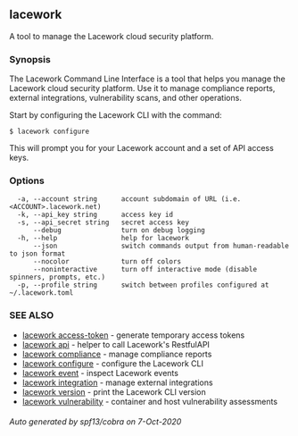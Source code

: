 ## lacework

A tool to manage the Lacework cloud security platform.

### Synopsis

The Lacework Command Line Interface is a tool that helps you manage the
Lacework cloud security platform. Use it to manage compliance reports,
external integrations, vulnerability scans, and other operations.

Start by configuring the Lacework CLI with the command:

    $ lacework configure

This will prompt you for your Lacework account and a set of API access keys.

### Options

```
  -a, --account string      account subdomain of URL (i.e. <ACCOUNT>.lacework.net)
  -k, --api_key string      access key id
  -s, --api_secret string   secret access key
      --debug               turn on debug logging
  -h, --help                help for lacework
      --json                switch commands output from human-readable to json format
      --nocolor             turn off colors
      --noninteractive      turn off interactive mode (disable spinners, prompts, etc.)
  -p, --profile string      switch between profiles configured at ~/.lacework.toml
```

### SEE ALSO

* [lacework access-token](lacework_access-token.md)	 - generate temporary access tokens
* [lacework api](lacework_api.md)	 - helper to call Lacework's RestfulAPI
* [lacework compliance](lacework_compliance.md)	 - manage compliance reports
* [lacework configure](lacework_configure.md)	 - configure the Lacework CLI
* [lacework event](lacework_event.md)	 - inspect Lacework events
* [lacework integration](lacework_integration.md)	 - manage external integrations
* [lacework version](lacework_version.md)	 - print the Lacework CLI version
* [lacework vulnerability](lacework_vulnerability.md)	 - container and host vulnerability assessments

###### Auto generated by spf13/cobra on 7-Oct-2020
